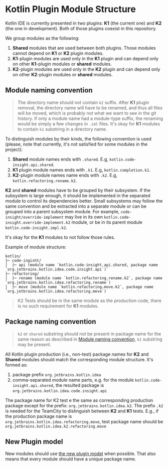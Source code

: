 # Kotlin Plugin Module Structure

Kotlin IDE is currently presented in two plugins: **K1** (the current one) and **K2** (the one in development).
Both of those plugins coexist in this repository.

We group modules as the following:

1. **Shared** modules that are used between both plugins. Those modules cannot depend on **K1** or **K2** plugin modules.
2. **K1**-plugin modules are used only in the **K1** plugin and can depend only on other **K1**-plugin modules or **shared** modules.
3. **K2**-plugin modules are used only in the **K2** plugin and can depend only on other **K2**-plugin modules or **shared** modules.

## Module naming convention

> The directory name should not contain `k2` suffix. After **K1** plugin removal, the directory name will have to be renamed, and thus all
> files
> will be moved, which is probably not what we want to see in the git history. If only a module name had a module-type suffix, the renaming
> would be simply a few changes in `.iml` files. It's okay for **K1** modules to contain `k1` substring in a directory name.

To distinguish modules by their kinds, the following convention is used (please, note that currently, it's not satisfied for some modules in
the project):

1. **Shared** module names ends with `.shared`. E.g, `kotlin.code-insight.api.shared`.
2. **K1** plugin module names ends with `.k1`. E.g, `kotlin.completion.k1`.
3. **K2**-plugin module names name ends with `.k2`. E.g, `kotlin.refactoring.rename.k2`.

**K2** and **shared** modules have to be grouped by their subsystem.
If the subsystem is large enough, it should be implemented in the separated module to control its dependencies better.
Small subsystems may follow the same convention and be extracted into a separate module or can be grouped into a parent subsystem module.
For example, `code-insight/override-implement` may live in its own `kotlin.code-insight.override-implement.k2` module, or be in its parent
module `kotlin.code-insight.impl.k2`.

It's okay for the **K1** modules to not follow those rules.

Example of module structure:

```
kotlin/
├─ code-ingisht/
│  ├─ api (module name `kotlin.code-insight.api.shared, package name `org.jetbrains.kotlin.idea.code.insight.api`)`
├─ refactoring/
│  ├─ rename (module name `kotlin.refactoring.rename.k2`, package name `org.jetbrains.kotlin.idea.refactoring.rename`)
│  ├─ move (module name `kotlin.refactoring.move.k2`, package name `org.jetbrains.kotlin.idea.refactoring.move`)

```

> K2 Tests should be in the same module as the production code, there is no such requirement for **K1** modules.

## Package naming convention

> `k2` or `shared` substring should not be present in package name for the same reason as described
> in [Module naming convention](#module-naming-convention), `k1` substring may be present.

All Kotlin plugin production (i.e., non-test) package names for **K2** and **Shared** modules should match the corresponding module
structure.
It's formed as:

1. package prefix `org.jetbrains.kotlin.idea`
2. comma-separated module name parts, e.g. for the module `kotlin.code-insight.api.shared`, the resulted package
   is `org.jetbrains.kotlin.idea.code.insight.api`

The package name for K2 test e the same as corresponding production package except for the prefix: `org.jetbrains.kotlin.idea.k2`.
The prefix `.k2` is needed for the TeamCity to distinguish between **K2** and **K1** tests.
E.g., if the production package name is `org.jetbrains.kotlin.idea.refactoring.move`,
test package name should be `org.jetbrains.kotlin.idea.k2.refactoring.move`

## New Plugin model

New modules should use [the new plugin model](https://youtrack.jetbrains.com/articles/IDEA-A-65/Plugin-Model) when possible.
That also means that every module should have a unique package name.